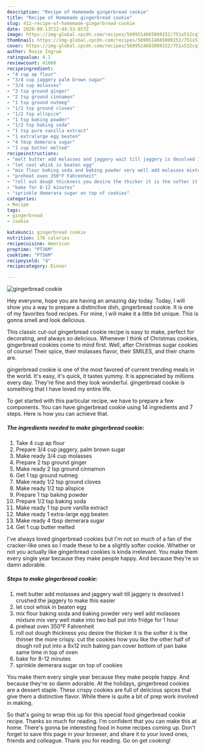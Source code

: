 ```yaml
---
description: "Recipe of Homemade gingerbread cookie"
title: "Recipe of Homemade gingerbread cookie"
slug: 412-recipe-of-homemade-gingerbread-cookie
date: 2020-09-13T22:44:53.657Z
image: https://img-global.cpcdn.com/recipes/5699514665009152/751x532cq70/gingerbread-cookie-recipe-main-photo.jpg
thumbnail: https://img-global.cpcdn.com/recipes/5699514665009152/751x532cq70/gingerbread-cookie-recipe-main-photo.jpg
cover: https://img-global.cpcdn.com/recipes/5699514665009152/751x532cq70/gingerbread-cookie-recipe-main-photo.jpg
author: Roxie Ingram
ratingvalue: 4.1
reviewcount: 41660
recipeingredient:
- "4 cup ap flour"
- "3/4 cup jaggery palm brown sugar"
- "3/4 cup molasses"
- "2 tsp ground ginger"
- "2 tsp ground cinnamon"
- "1 tsp ground nutmeg"
- "1/2 tsp ground cloves"
- "1/2 tsp allspice"
- "1 tsp baking powder"
- "1/2 tsp baking soda"
- "1 tsp pure vanilla extract"
- "1 extralarge egg beaten"
- "4 tbsp demerara sugar"
- "1 cup butter melted"
recipeinstructions:
- "melt butter add molasses and jaggery wait till jaggery is desolved I crushed the jaggery to make this easier"
- "let cool whisk in beaten egg"
- "mix flour baking soda and baking powder very well add molasses mixture mix very well make into two ball put into fridge for 1 hour"
- "preheat oven 350°F Fahrenheit"
- "roll out dough thickness you desire the thicker it is the softer it is the thinner the more  crispy. cut the cookies how you like the other half of dough roll put into a  8x12 inch baking pan cover bottom of pan bake same time in top of oven"
- "bake for 8-12 minutes"
- "sprinkle demerara sugar on top of cookies"
categories:
- Recipe
tags:
- gingerbread
- cookie

katakunci: gingerbread cookie 
nutrition: 176 calories
recipecuisine: American
preptime: "PT36M"
cooktime: "PT56M"
recipeyield: "4"
recipecategory: Dinner

---
```



![gingerbread cookie](https://img-global.cpcdn.com/recipes/5699514665009152/751x532cq70/gingerbread-cookie-recipe-main-photo.jpg)

Hey everyone, hope you are having an amazing day today. Today, I will show you a way to prepare a distinctive dish, gingerbread cookie. It is one of my favorites food recipes. For mine, I will make it a little bit unique. This is gonna smell and look delicious.

This classic cut-out gingerbread cookie recipe is easy to make, perfect for decorating, and always so delicious. Whenever I think of Christmas cookies, gingerbread cookies come to mind first. Well, after Christmas sugar cookies of course! Their spice, their molasses flavor, their SMILES, and their charm are.

gingerbread cookie is one of the most favored of current trending meals in the world. It's easy, it's quick, it tastes yummy. It is appreciated by millions every day. They're fine and they look wonderful. gingerbread cookie is something that I have loved my entire life.


To get started with this particular recipe, we have to prepare a few components. You can have gingerbread cookie using 14 ingredients and 7 steps. Here is how you can achieve that.

<!--inarticleads1-->

##### The ingredients needed to make gingerbread cookie:

1. Take 4 cup ap flour
1. Prepare 3/4 cup jaggery, palm brown sugar
1. Make ready 3/4 cup molasses
1. Prepare 2 tsp ground ginger
1. Make ready 2 tsp ground cinnamon
1. Get 1 tsp ground nutmeg
1. Make ready 1/2 tsp ground cloves
1. Make ready 1/2 tsp allspice
1. Prepare 1 tsp baking powder
1. Prepare 1/2 tsp baking soda
1. Make ready 1 tsp pure vanilla extract
1. Make ready 1 extra-large egg beaten
1. Make ready 4 tbsp demerara sugar
1. Get 1 cup butter melted


I&#39;ve always loved gingerbread cookies but I&#39;m not so much of a fan of the cracker-like ones so I made these to be a slightly softer cookie. Whether or not you actually like gingerbread cookies is kinda irrelevant. You make them every single year because they make people happy. And because they&#39;re so damn adorable. 

<!--inarticleads2-->

##### Steps to make gingerbread cookie:

1. melt butter add molasses and jaggery wait till jaggery is desolved I crushed the jaggery to make this easier
1. let cool whisk in beaten egg
1. mix flour baking soda and baking powder very well add molasses mixture mix very well make into two ball put into fridge for 1 hour
1. preheat oven 350°F Fahrenheit
1. roll out dough thickness you desire the thicker it is the softer it is the thinner the more  crispy. cut the cookies how you like the other half of dough roll put into a  8x12 inch baking pan cover bottom of pan bake same time in top of oven
1. bake for 8-12 minutes
1. sprinkle demerara sugar on top of cookies


You make them every single year because they make people happy. And because they&#39;re so damn adorable. At the holidays, gingerbread cookies are a dessert staple. These crispy cookies are full of delicious spices that give them a distinctive flavor. While there is quite a bit of prep work involved in making. 

So that's going to wrap this up for this special food gingerbread cookie recipe. Thanks so much for reading. I'm confident that you can make this at home. There's gonna be interesting food in home recipes coming up. Don't forget to save this page in your browser, and share it to your loved ones, friends and colleague. Thank you for reading. Go on get cooking!
